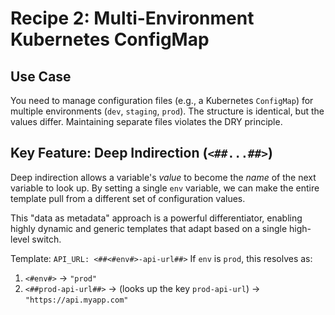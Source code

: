 # Recipe 2: Multi-Environment Kubernetes ConfigMap

## Use Case

You need to manage configuration files (e.g., a Kubernetes `ConfigMap`) for multiple environments (`dev`, `staging`, `prod`). The structure is identical, but the values differ. Maintaining separate files violates the DRY principle.

## Key Feature: Deep Indirection (`<##...##>`)

Deep indirection allows a variable's _value_ to become the _name_ of the next variable to look up. By setting a single `env` variable, we can make the entire template pull from a different set of configuration values.

This "data as metadata" approach is a powerful differentiator, enabling highly dynamic and generic templates that adapt based on a single high-level switch.

Template: `API_URL: <##<#env#>-api-url##>`
If `env` is `prod`, this resolves as:

1. `<#env#>` -> `"prod"`
2. `<##prod-api-url##>` -> (looks up the key `prod-api-url`) -> `"https://api.myapp.com"`
